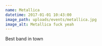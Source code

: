 ```yaml
---
name: Metallica
datetime: 2017-01-01 10:43:00
image_path: uploads/events/metallica.jpg
image_alt: Metallica fuck yeah
---
```


Best band in town

